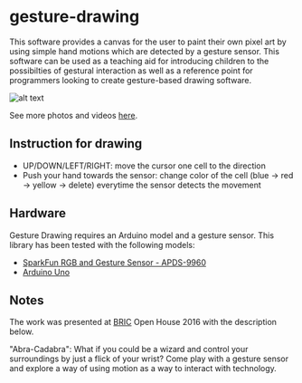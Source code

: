 # gesture-drawing

This software provides a canvas for the user to paint their own pixel art by using simple hand motions which are detected by a gesture sensor. This software can be used as a teaching aid for introducing children to the possibilties of gestural interaction as well as a reference point for programmers looking to create gesture-based drawing software.

![alt text](https://cloud.githubusercontent.com/assets/13546261/14905365/d2d4a8c4-0d7d-11e6-9de7-b3894e8a6a55.jpg "Logo Title Text 1")

See more photos and videos [here](https://www.flickr.com/photos/137961649@N04/albums/72157667602234166).

## Instruction for drawing

- UP/DOWN/LEFT/RIGHT: move the cursor one cell to the direction
- Push your hand towards the sensor: change color of the cell (blue -> red -> yellow -> delete) everytime the sensor detects the movement

## Hardware

Gesture Drawing requires an Arduino model and a gesture sensor. 
This library has been tested with the following models:

- [SparkFun RGB and Gesture Sensor - APDS-9960](https://learn.sparkfun.com/tutorials/apds-9960-rgb-and-gesture-sensor-hookup-guide)
- [Arduino Uno](https://www.arduino.cc/en/main/arduinoBoardUno)

## Notes

The work was presented at [BRIC](http://www.bricartsmedia.org/) Open House 2016 with the description below.

"Abra-Cadabra":
What if you could be a wizard and control your surroundings by just a flick of your wrist? Come play with a gesture sensor and explore a way of using motion as a way to interact with technology.


